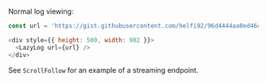 Normal log viewing:

```js
const url = 'https://gist.githubusercontent.com/helfi92/96d4444aa0ed46c5f9060a789d316100/raw/ba0d30a9877ea5cc23c7afcd44505dbc2bab1538/typical-live_backing.log';

<div style={{ height: 500, width: 902 }}>
  <LazyLog url={url} />
</div>
```

See `ScrollFollow` for an example of a streaming endpoint.
